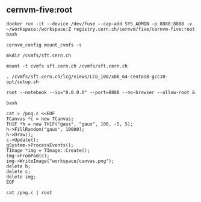 ## cernvm-five:root
   
    docker run -it --device /dev/fuse --cap-add SYS_ADMIN -p 8888:8888 -v ~/workspace:/workspace:Z registry.cern.ch/cernvm/five/cernvm-five:root bash

    cernvm_config mount_cvmfs -s
    
    mkdir /cvmfs/sft.cern.ch
    
    mount -t cvmfs sft.cern.ch /cvmfs/sft.cern.ch 
    
    . /cvmfs/sft.cern.ch/lcg/views/LCG_100/x86_64-centos8-gcc10-opt/setup.sh
    
    root --notebook --ip="0.0.0.0" --port=8888 --no-browser --allow-root &

    bash

    cat > /png.c <<EOF
    TCanvas *c = new TCanvas;
    TH1F *h = new TH1F("gaus", "gaus", 100, -5, 5);
    h->FillRandom("gaus", 10000);
    h->Draw();
    c->Update();
    gSystem->ProcessEvents();
    TImage *img = TImage::Create();
    img->FromPad(c);
    img->WriteImage("workspace/canvas.png");
    delete h;
    delete c;
    delete img;
    EOF

    cat /png.c | root